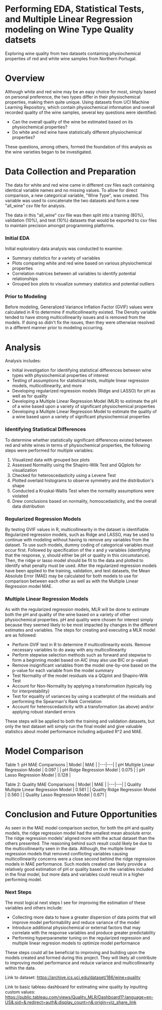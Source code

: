 # Performing EDA, Statistical Tests, and Multiple Linear Regression modeling on Wine Type Quality datsets
Exploring wine quality from two datasets containing physiochemical properties of red and white wine samples from Northern Portugal.
# Overview
Although white and red wine may be an easy choice for most, simply based on personal preference, the two types differ in their physiochemical properties, making them quite unique. Using datasets from UCI Machine Learning Repository, which contain physiochemical information and overall recorded quality of the wine samples, several key questions were identified: 
* Can the overall quality of the wine be estimated based on its physiochemical properties?
* Do white and red wine have statistically different physiochemical properties?

These questions, among others, formed the foundation of this analysis as the wine varieties began to be investigated.
# Data Collection and Preparation
The data for white and red wine came in different csv files each containing identical variable names and no missing values. To allow for direct comparison, a new categorical variable, "Wine Type", was created. This variable was used to concatenate the two datasets and form a new "all_wine" csv file for analysis. 

The data in this "all_wine" csv file was then split into a training (80%), validation (10%), and test (10%) datasets that would be exported to csv files to maintain precision amongst programming platforms. 
### Initial EDA
Initial exploratory data analysis was conducted to examine: 
* Summary statistics for a variety of variables
* Plots comparing white and red wine based on various physiochemical properties
* Correlation matrices between all variables to identify potential relationships
* Grouped box plots to visualize summary statistics and potential outliers 
### Prior to Modeling
Before modeling, Generalized Variance Inflation Factor (GVIF) values were calculated in R to determine if multicollinearity existed. The Density variable tended to have strong multicollinearity issues and is removed from the models. If doing so didn't fix the issues, then they were otherwise resolved in a different manner prior to modeling occurring. 
# Analysis
Analysis includes: 
* Initial investigation for identifying statistical differences between wine types with physiochemical properties of interest
* Testing of assumptions for statistical tests, multiple linear regression models, multicollinearity, and more
* Developing regularized regression models (Ridge and LASSO) for pH as well as for quality
* Developing a Multiple Linear Regression Model (MLR) to estimate the pH of a wine based upon a variety of significant physiochemical properties
* Developing a Multiple Linear Regression Model to estimate the quality of a wine based upon a variety of significant physiochemical properties
### Identifying Statistical Differences
To determine whether statistically significant differences existed between red and white wines in terms of physiochemical properties, the following steps were performed for multiple variables:
1. Visualized data with grouped box plots
2. Assessed Normality using the Shapiro-Wilk Test and QQplots for visualization
3. Checked for heteroscedasticity using a Levene Test
4. Plotted overlaid histograms to observe symmetry and the distribution's shape
5. Conducted a Kruskal-Wallis Test when the normality assumptions were violated
6. Drew conclusions based on normality, homoscedasticity, and the overall data distribution
### Regularized Regression Models
By testing GVIF values in R, multicollinearity in the dataset is identifiable. Regularized regression models, such as Ridge and LASSO, may be used to continue with modeling without having to remove any variables from the dataset. To use such models, dummy coding of categorical variables must occur first. Followed by specification of the x and y variables (identifying that the response, y, should either be pH or quality in this circumstance). Then, the ridge or lasso model should be fit to the data and plotted to identify what penalty must be used. After the regularized regression models have been applied to the training, validation, and test datasets, the Mean Absolute Error (MAE) may be calculated for both models to use for comparison between each other as well as with the Multiple Linear Regression model MAE. 
### Multiple Linear Regression Models
As with the regularized regression models, MLR will be done to estimate both the pH and quality of the wine based on a variety of other physiochemical properties. pH and quality were chosen for interest simply because they seemed likely to be most impacted by changes in the different estimates and variables. The steps for creating and executing a MLR model are as followed:
* Perform GVIF test in R to determine if multicollinearity exists. Remove necessary variables to do away with any multicollinearity
* Perform stepwise selection methods such as forward and stepwise to form a beginning model based on AIC (may also use BIC or p-value)
* Remove insignificant variables from the model one-by-one based on the p-value for each variable from the model summary
* Test Normality of the model residuals via a QQplot and Shapiro-Wilk Test
* Account for Non-Normality by applying a transformation (typically log for interpretability)
* Test for equality of variances by using a scatterplot of the residuals and performing the Spearman's Rank Correlation
* Account for heteroscedasticity with a transformation (as above) and/or applying robust standard errors

These steps will be applied to both the training and validation datasets, but only the test dataset will simply run the final model and give valuable statistics about model performance including adjusted R^2 and MAE. 
# Model Comparison
Table 1: pH MAE Comparisons
| Model | MAE |
|---|---|
| pH Multiple Linear Regression Model | 0.097 |
| pH Ridge Regression Model | 0.075 |
| pH Lasso Regression Model | 0.128 |

Table 2: Quality MAE Comparisons
| Model | MAE |
|---|---|
| Quality Multiple Linear Regression Model | 0.561 |
| Quality Ridge Regression Model | 0.560 |
| Quality Lasso Regression Model | 0.671 |

# Conclusion and Future Opportunities
As seen in the MAE model comparison section, for both the pH and quality models, the ridge regression model had the smallest mean absolute error. The ridge regression models' aligned more with the actual dataset than the others presented. The reasoning behind such result could likely be due to the multicollinearity seen in the data. Although, the multiple linear regression models that removed conflicting variables causing multicollinearity concerns were a close second behind the ridge regression models in MAE performance. Such models created can likely provide a relatively good estimation of pH or quality based on the variables included in the final model, but more data and variables could result in a higher performing model. 
### Next Steps
The most logical next steps I see for improving the estimation of these variables and others include: 
* Collecting more data to have a greater dispersion of data points that will improve model performability and reduce variance of the model
* Introduce additional physiochemical or external factors that may correlate with the response variables and produce greater predictability
* Performing hyperparameter tuning on the regularized regression and multiple linear regresion models to optimize model performance

These steps could all be beneficial to improving and building upon the models created and formed during this project. They will likely all contribute to improving model performance and reduce variance and multicollinearity within the data. 

Link to dataset: https://archive.ics.uci.edu/dataset/186/wine+quality 

Link to basic tableau dashboard for estimating wine quality by inputting custom values: https://public.tableau.com/views/Quality_MLR/Dashboard1?:language=en-US&:sid=&:redirect=auth&:display_count=n&:origin=viz_share_link
